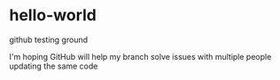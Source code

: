 # hello-world
github testing ground

I'm hoping GitHub will help my branch solve issues with multiple people updating the same code
